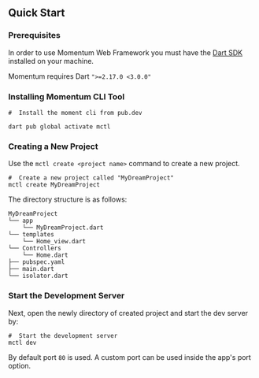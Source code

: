 ## Quick Start 

### Prerequisites 

In order to use Momentum Web Framework you must have the [Dart SDK][dart_installation_link] installed on your machine.


Momentum requires Dart `">=2.17.0 <3.0.0"`


### Installing Momentum CLI Tool 

```shell
#  Install the moment cli from pub.dev

dart pub global activate mctl

```

### Creating a New Project 

Use the `mctl create <project name>` command to create a new project.

```shell
#  Create a new project called "MyDreamProject"
mctl create MyDreamProject
```

The directory structure is as follows:

```text
MyDreamProject
└── app
    └── MyDreamProject.dart
└── templates
    └── Home_view.dart
└── Controllers
    └── Home.dart
├── pubspec.yaml
├── main.dart
└── isolator.dart
```

### Start the Development Server

Next, open the newly directory of created project and start the dev server by:

```shell
#  Start the development server
mctl dev
```


By default port `80` is used. A custom port can be used inside the app's port option.




[dart_installation_link]: https://dart.dev/get-dart